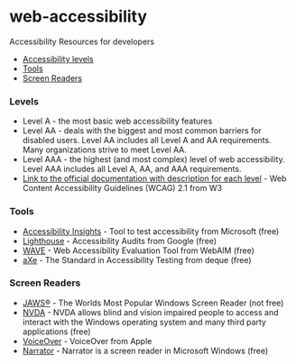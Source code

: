 # web-accessibility
Accessibility Resources for developers

* [Accessibility levels](#levels)
* [Tools](#tools)
* [Screen Readers](#screen-readers)


### Levels

* Level A - the most basic web accessibility features
* Level AA - deals with the biggest and most common barriers for disabled users. Level AA includes all Level A and AA requirements. Many organizations strive to meet Level AA.
* Level AAA - the highest (and most complex) level of web accessibility. Level AAA includes all Level A, AA, and AAA requirements.
* [Link to the official documentation with description for each level](https://www.w3.org/TR/WCAG21/#later-versions-of-accessibility-guidelines) - Web Content Accessibility Guidelines (WCAG) 2.1 from W3

### Tools

* [Accessibility Insights](https://accessibilityinsights.io) - Tool to test accessibility from Microsoft (free)
* [Lighthouse](https://developer.chrome.com/docs/lighthouse/accessibility) - Accessibility Audits from Google (free)
* [WAVE](https://wave.webaim.org) - Web Accessibility Evaluation Tool from WebAIM (free)
* [aXe](https://www.deque.com/axe) - The Standard in Accessibility Testing from deque (free)

### Screen Readers

* [JAWS®](https://www.freedomscientific.com/products/software/jaws) - The Worlds Most Popular Windows Screen Reader (not free)
* [NVDA](https://www.nvaccess.org) - NVDA allows blind and vision impaired people to access and interact with the Windows operating system and many third party applications (free)
* [VoiceOver](https://www.apple.com/accessibility/vision) - VoiceOver from Apple
* [Narrator](https://support.microsoft.com/en-us/windows/complete-guide-to-narrator-e4397a0d-ef4f-b386-d8ae-c172f109bdb1) - Narrator is a screen reader in Microsoft Windows (free)
